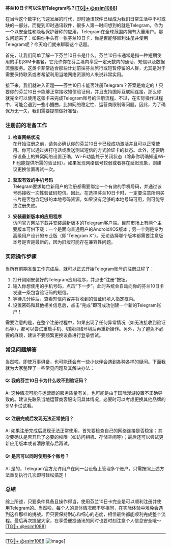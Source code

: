 **芬兰10日卡可以注册Telegram吗？[[TG💪+ @esim1088](https://t.me/s/esim1088)]**

在当今这个数字化飞速发展的时代，即时通讯软件已经成为我们日常生活中不可或缺的一部分。而提到即时通讯软件，很多人第一时间想到的就是Telegram。作为一个以安全性和隐私保护著称的应用，Telegram在全球范围内拥有大量用户。那么问题来了：如果你手头有一张芬兰10日卡，你是否能够顺利注册并使用Telegram呢？今天咱们就来聊聊这个话题。

首先，让我们简单了解一下芬兰10日卡是什么。芬兰10日卡通常是指一种短期使用的手机SIM卡套餐，它允许你在芬兰境内享受一定天数内的通话、短信以及数据流量服务。这类卡非常适合那些计划前往芬兰旅行或短暂停留的人群，尤其是对于需要保持联系或者希望利用当地网络资源的人来说非常实用。

接下来，我们就进入正题——芬兰10日卡能否注册Telegram？答案是肯定的！只要你的芬兰10日卡能够正常接收短信验证码，并且支持国际互联网连接，那么你就完全可以使用这张卡来完成Telegram账号的注册流程。不过，在实际操作过程中，可能会遇到一些小插曲，比如网络稳定性、运营商限制等问题。因此，为了确保万无一失，我们需要提前做好准备。

### 注册前的准备工作

1. **检查网络状况**  
   在开始注册之前，请务必确认你的芬兰10日卡已经成功激活并且可以正常使用。你可以通过拨打电话或发送测试短信的方式验证卡的状态。此外，还要确保设备上的蜂窝网络设置正确，Wi-Fi功能处于关闭状态（除非你明确知道Wi-Fi也能提供所需的验证码）。如果发现网络信号较弱或者存在延迟现象，则建议更换位置再试一次。

2. **获取有效的手机号码**  
   Telegram要求每位新用户的注册都需要绑定一个有效的手机号码，并通过该号码接收一次性验证码短信。因此，在选择芬兰10日卡时，一定要注意所购买卡片是否包含足够的本地号码资源。如果没有足够的本地号码可用，则可能导致注册失败。

3. **安装最新版本的应用程序**  
   访问官方网站下载并安装最新版本的Telegram客户端。目前市场上有两个主要版本可供下载：一个是面向普通用户的Android/iOS版本；另一个则是专为高级用户设计的专业版（即“Telegram X”）。无论选择哪个版本都需要注意版本号是否是最新的，因为旧版可能存在兼容性问题。

### 实际操作步骤

当所有前期准备工作完成后，就可以正式开始Telegram账号的注册过程了：

1. 打开刚刚安装好的Telegram应用程序，并点击“注册”按钮。
2. 输入你想使用的手机号码，点击“下一步”。此时系统会自动向你的芬兰10日卡发送一条包含验证码的短信。
3. 等待几分钟后，查看短信内容并将收到的验证码填入指定框内。
4. 设置密码和其他相关信息后，点击“完成”即可成功创建一个新的Telegram账户！

需要注意的是，在整个注册过程中，如果出现了任何异常情况（如无法接收到验证码等），都可以尝试重启手机、切换网络环境后再重新操作。另外，为了避免不必要的麻烦，建议不要频繁更换设备进行登录尝试。

### 常见问题解答

当然啦，即使万事俱备，也可能还会有一些小伙伴会遇到各种各样的疑问。下面我就为大家整理了一些常见问题及其解决办法：

#### Q: 我的芬兰10日卡为什么收不到验证码？
A: 这种情况可能与运营商的服务质量有关，也可能是由于国际漫游设置不正确导致的。建议先联系当地运营商客服询问具体情况，必要时可以考虑更换其他品牌的SIM卡试试看。

#### Q: 注册完成后发现无法正常使用？
A: 如果注册完成后发现无法正常使用，首先要检查自己的网络连接是否稳定；其次要确认是否开启了必要的权限（如访问相机、存储空间等）；最后还可以尝试更新应用版本或者清除缓存后再试。

#### Q: 是否可以同时使用多个账号？
A: 是的，Telegram官方允许用户在同一台设备上管理多个账户。只需按照上述方法重复执行几次即可轻松搞定！

### 总结

综上所述，只要条件具备且操作得当，使用芬兰10日卡完全是可以顺利注册并使用Telegram的。当然啦，每个人的具体情况都不尽相同，在实际体验中难免会遇到这样那样的挑战。但只要保持耐心和细心的态度，相信最终都能顺利完成整个流程。最后再次提醒大家，在享受便捷通讯的同时也要时刻注意个人信息安全哦～ [[TG💪+ @esim1088](https://t.me/s/esim1088)]

---

[[TG💪+ @esim1088](https://t.me/s/esim1088) ![Image](https://i.postimg.cc/4NQfJmqS/Snipaste-2025-05-13-00-14-12.png)]